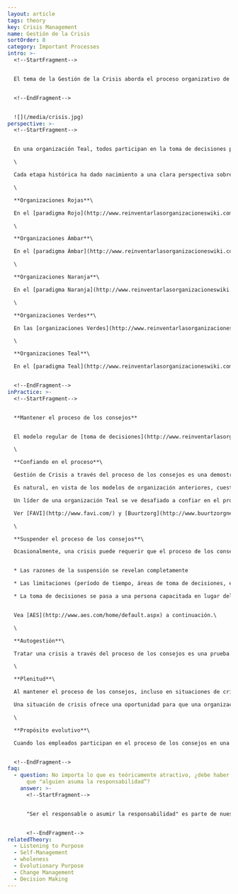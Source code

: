 ```yaml
---
layout: article
tags: theory
key: Crisis Management
name: Gestión de la Crisis
sortOrder: 8
category: Important Processes
intro: >-
  <!--StartFragment-->


  El tema de la Gestión de la Crisis aborda el proceso organizativo de toma de decisiones rápidas o particularmente difíciles en momentos de crisis, y cómo esto puede diferir de los procesos de toma de decisiones tradicionales.


  <!--EndFragment-->


  ![](/media/crisis.jpg)
perspective: >-
  <!--StartFragment-->


  En una organización Teal, todos participan en la toma de decisiones para permitir que la mejor respuesta surja de la inteligencia colectiva.\

  \

  Cada etapa histórica ha dado nacimiento a una clara perspectiva sobre la Gestión de Crisis y a prácticas muy diferentes:\

  \

  **Organizaciones Rojas**\

  En el [paradigma Rojo](http://www.reinventarlasorganizacioneswiki.com/index.php?title=El_paradigma_Rojo_y_las_Organizaciones "El paradigma Rojo y las Organizaciones"), el horizonte de planificación a corto plazo de la organización y su naturaleza reactiva lo hacen que este familiarizado con las crisis. Las decisiones se pueden tomar por capricho y se transmiten a los empleados de arriba usando el paradigma Rojo del mando autoritario.\

  \

  **Organizaciones Ámbar**\

  En el [paradigma Ámbar](http://www.reinventarlasorganizacioneswiki.com/index.php?title=El_Paradigma_%C3%81mbar_y_las_Organizaciones "El Paradigma Ámbar y las Organizaciones"), la organización es más estable y predecible. Los procesos y procedimientos definen la forma en que se hacen las cosas. Se supone que los trabajadores necesitan dirección. En el impredecible reino de la crisis, el CEO y la alta gerencia toman decisiones que luego se traducen en órdenes para los que están más abajo en la jerarquía. Se espera que sigan sin chistar.\

  \

  **Organizaciones Naranja**\

  En el [paradigma Naranja](http://www.reinventarlasorganizacioneswiki.com/index.php?title=El_Paradigma_Naranja_y_las_Organizaciones "El Paradigma Naranja y las Organizaciones"), la toma de decisiones se basa en la efectividad, medida por el impacto en medidas como la utilidad y la cuota de mercado. La toma de decisiones en Naranja se basa más en la experiencia que en la jerarquía. En crisis, un grupo de trabajo de asesores selectos podría reunirse confidencialmente para asesorar al director general y al consejo. La alta dirección estará bajo presión para recuperar el control y como consecuencia la toma de decisiones puede estar centralizada en manos de los altos ejecutivos. Las decisiones se comunican típicamente después de que se hicieron y después se espera que sean implementadas inmediatamente.\

  \

  **Organizaciones Verdes**\

  En las [organizaciones Verdes](http://www.reinventarlasorganizacioneswiki.com/index.php?title=El_Paradigma_Verde_y_las_Organizaciones "El Paradigma Verde y las Organizaciones") dirigidas por los valores, la descentralización y el empoderamiento ayudan a llevar la toma de decisiones cotidiana a los trabajadores de primera línea que pueden hacerlos sin la aprobación de la gerencia. Para decisiones de largo alcance, el consenso es valorado y buscado por la alta gerencia antes de actuar. Las crisis desafían estas prácticas. Para las decisiones altamente contenciosas y sensibles al tiempo, es posible que el CEO intervenga, suspenda el modelo de consenso y haga una determinación de arriba hacia abajo.\

  \

  **Organizaciones Teal**\

  En el [paradigma Teal](http://www.reinventarlasorganizacioneswiki.com/index.php?title=El_Paradigma_Teal_y_las_organizaciones "El Paradigma Teal y las organizaciones"), todos participan en la toma de decisiones para permitir que la mejor respuesta surja de la inteligencia colectiva. Si el proceso de los consejos necesita ser suspendido, el alcance y el tiempo de esta suspensión son limitados.


  <!--EndFragment-->
inPractice: >-
  <!--StartFragment-->


  **Mantener el proceso de los consejos**


  El modelo regular de [toma de decisiones](http://www.reinventarlasorganizacioneswiki.com/index.php?title=Toma_de_Decisiones "Toma de Decisiones") adoptado por las organizaciones Teal es el proceso de los consejos, que distribuye la toma de decisiones. Este sigue siendo el enfoque preferido para hacer frente a las situaciones de crisis.\

  \

  **Confiando en el proceso**\

  Gestión de Crisis a través del proceso de los consejos es una demostración final de \[Autogestión]. En las crisis, las decisiones sensibles y urgentes pueden tener consecuencias negativas para los empleados y la organización en su conjunto: por ejemplo, la pérdida de puestos de trabajo o la venta de partes del negocio.\

  Es natural, en vista de los modelos de organización anteriores, cuestionar la capacidad del personal para ser incluido en la toma de decisiones en circunstancias tan delicadas.\

  Un líder de una organización Teal se ve desafiado a confiar en el proceso de los consejos de todos modos. Se arriesgan ante la desconocida reacción de los empleados, y el potencial para que las cosas se vuelvan un caos o los intercambios se tornen adversos. Sin embargo, cuando el proceso de los consejos no se utiliza, existe el riesgo de perder la confianza de los empleados al dudar de su capacidad para resolver la situación. Cuando los empleados están plenamente comprometidos con el proceso de los consejos en una crisis, se les pide que compartan la responsabilidad de las decisiones difíciles y se confía en que harán su contribución. Esto es empoderante y ayuda a la organización a crecer.\

  Ver [FAVI](http://www.favi.com/) y [Buurtzorg](http://www.buurtzorgnederland.com/) a continuación.\

  \

  **Suspender el proceso de los consejos**\

  Ocasionalmente, una crisis puede requerir que el proceso de los consejos sea suspendido debido a la escala o urgencia de la situación. En estas circunstancias, el líder puede decidir suspender temporalmente el proceso de los consejos. Esto puede ser aceptable siempre que:


  * Las razones de la suspensión se revelan completamente

  * Las limitaciones (período de tiempo, áreas de toma de decisiones, etc.) se explican

  * La toma de decisiones se pasa a una persona capacitada en lugar del líder


  Vea [AES](http://www.aes.com/home/default.aspx) a continuación.\

  \

  **Autogestión**\

  Tratar una crisis a través del proceso de los consejos es una prueba clave de la autogestión. Se pide a los líderes que suspendan cualquier deseo de hacerse cargo y confíen en la fuerza de trabajo para ofrecer soluciones eficaces. Hay una creencia subyacente de que los empleados son responsables, comprometidos y capaces.\

  \

  **Plenitud**\

  Al mantener el proceso de los consejos, incluso en situaciones de crisis, los líderes se ven obligados a afrontar el temor de que perder el control pueda poner en peligro la organización, causar caos y arriesgar los intereses de los grupos de interés. Las situaciones de crisis brindan una oportunidad para que los líderes demuestren su integridad al ser transparentes, potencialmente vulnerables y apoyar genuinamente la participación de sus colegas. Los empleados a su vez están invitados a asumir la responsabilidad de sus propios sentimientos en situaciones que pueden tener resultados no deseados.\

  Una situación de crisis ofrece una oportunidad para que una organización se reúna en conjunto para encontrar soluciones. Esto a menudo conduce a soluciones más poderosas que las creadas por un líder o un grupo de asesores en forma aislada. Cuando estas situaciones se abordan con éxito, la organización experimenta colectivamente un crecimiento en \[totalidad total].\

  \

  **Propósito evolutivo**\

  Cuando los empleados participan en el proceso de los consejos en una crisis, se les invita a comprender lo que está sucediendo y participar activamente en las decisiones que deben tomarse. Decidir qué hacer pide a todos que se vuelvan a conectar con el propósito de la organización. Servir las necesidades del propósito evolutivo se convierte en un factor importante para decidir qué hacer. Sin este punto de referencia, la toma de decisiones puede ser fácilmente dominada por el interés propio y las necesidades de supervivencia.


  <!--EndFragment-->
faq:
  - question: No importa lo que es teóricamente atractivo, ¿debe haber ocasiones en
      que "alguien asuma la responsabilidad”?
    answer: >-
      <!--StartFragment-->


      "Ser el responsable o asumir la responsabilidad" es parte de nuestra herencia de "gestión heroica". Teóricamente, suena indiscutible. Quizás las mejores respuestas son lo que puede suceder en la práctica. Tres ejemplos de gestión de crisis a continuación ([Favi](http://www.favi.com/),[Buurtzorg,](http://www.buurtzorgnederland.com/) [AES](http://www.aes.com/home/default.aspx)) muestran cómo tres organizaciones Teal han manejado las crisis de manera constructiva.


      <!--EndFragment-->
relatedTheory:
  - Listening to Purpose
  - Self-Management
  - wholeness
  - Evolutionary Purpose
  - Change Management
  - Decision Making
---
```

